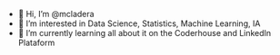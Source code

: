 - 👋 Hi, I’m @mcladera
- 👀 I’m interested in Data Science, Statistics, Machine Learning, IA
- 🌱 I’m currently learning all about it on the Coderhouse and LinkedIn Plataform


<!---
mcladera/mcladera is a ✨ special ✨ repository because its `README.md` (this file) appears on your GitHub profile.
You can click the Preview link to take a look at your changes.
--->
